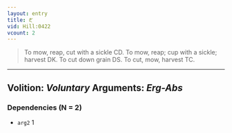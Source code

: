```yaml
---
layout: entry
title: རྔ་
vid: Hill:0422
vcount: 2
---
```

> To mow, reap, cut with a sickle CD\. To mow, reap; cup with a sickle; harvest DK\. To cut down grain DS\. To cut, mow, harvest TC\.

---
Volition: _Voluntary_
Arguments: _Erg-Abs_
---

### Dependencies (N = 2)
* `arg2` 1
